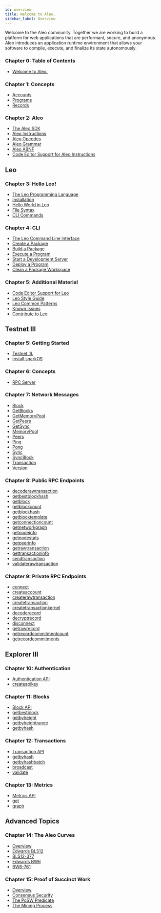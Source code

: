 ```yaml
---
id: overview
title: Welcome to Aleo.
sidebar_label: Overview
---
```


<!----------------------------------------------------------------------------->
<!-------------------- THIS MARKDOWN FILE IS AUTOGENERATED -------------------->
<!----------------------------------------------------------------------------->

Welcome to the Aleo community. Together we are working to build a platform for web applications that are
performant, secure, and anonymous. Aleo introduces an application runtime environment that allows your software
to compile, execute, and finalize its state autonomously.

<!-- markdown-link-check-disable -->
### Chapter 0: Table of Contents

- [Welcome to Aleo.](./00_overview.md)


### Chapter 1: Concepts

- [Accounts](./concepts/00_accounts.md)
- [Programs](./concepts/01_programs.md)
- [Records](./concepts/02_records.md)

[//]: # (- [Transactions]&#40;./concepts/03_transactions.md&#41;)

[//]: # (- [Blocks]&#40;./concepts/04_blocks.md&#41;)

[//]: # (- [Consensus]&#40;./concepts/05_consensus.md&#41;)

[//]: # (- [Glossary]&#40;./concepts/06_glossary.md&#41;)

### Chapter 2: Aleo
- [The Aleo SDK](./aleo/00_overview.md)
- [Aleo Instructions](./aleo/01_tour.md)
- [Aleo Opcodes](./aleo/03_opcodes.md)
- [Aleo Grammar](./aleo/04_grammar.md)
- [Aleo ABNF](./aleo/05_abnf.md)
- [Code Editor Support for Aleo Instructions](./aleo/06_tooling.md)

## Leo


### Chapter 3: Hello Leo!
- [The Leo Programming Language](./leo/getting_started/00_overview.md)
- [Installation](./leo/getting_started/01_installation.md)
- [Hello World in Leo](./leo/getting_started/02_hello_world.md)
- [File Syntax](./leo/getting_started/03_syntax.md)
- [CLI Commands](./leo/getting_started/04_cli.md)


[//]: # ()
[//]: # (### Chapter 4: Language)

[//]: # (- [A Flying Tour of Leo]&#40;./leo/language/00_flying_tour.md&#41;)

[//]: # (- [Layout of a Leo Program]&#40;./leo/language/01_layout.md&#41;)

[//]: # (- [Defining Variables]&#40;./leo/language/02_variables.md&#41;)

[//]: # (- [Data Types and Values]&#40;./leo/language/03_types.md&#41;)

[//]: # (- [Arrays]&#40;./leo/language/04_arrays_and_tuples.md&#41;)

[//]: # (- [Operators]&#40;./leo/language/05_operators.md&#41;)

[//]: # (- [Statements]&#40;./leo/language/06_statements.md&#41;)

[//]: # (- [Functions]&#40;./leo/language/07_functions.md&#41;)

[//]: # (- [Leo Inputs]&#40;./leo/language/08_inputs.md&#41;)

[//]: # (- [Circuits]&#40;./leo/language/09_circuits.md&#41;)

[//]: # (- [Imports]&#40;./leo/language/10_imports.md&#41;)

[//]: # (- [Console Functions]&#40;./leo/language/11_console.md&#41;)

[//]: # (- [Writing Tests]&#40;./leo/language/12_tests.md&#41;)

[//]: # (- [Lexical Structure]&#40;./leo/language/13_lexical.md&#41;)

[//]: # ()

### Chapter 4: CLI

- [The Leo Command Line Interface](./leo/cli/00_overview.md)
- [Create a Package](./leo/cli/01_new.md)
- [Build a Package](./leo/cli/02_build.md)
- [Execute a Program](./leo/cli/03_run.md)
- [Start a Development Server](./leo/cli/04_node.md)
- [Deploy a Program](./leo/cli/05_deploy.md)
- [Clean a Package Workspace](./leo/cli/06_clean.md)

### Chapter 5: Additional Material

- [Code Editor Support for Leo](./leo/additional_material/00_tooling.md)
- [Leo Style Guide](./leo/additional_material/01_style.md)
- [Leo Common Patterns](./leo/additional_material/02_common.md)
- [Known Issues](./leo/additional_material/03_bugs.md)
- [Contribute to Leo](./leo/additional_material/04_contributing.md)

## Testnet III

### Chapter 5: Getting Started

- [Testnet III.](./testnet/getting_started/00_overview.md)
- [Install snarkOS](./testnet/getting_started/01_installation.md)


### Chapter 6: Concepts

- [RPC Server](./testnet/concepts/00_rpc_server.md)


### Chapter 7: Network Messages

- [Block](./testnet/network_messages/00_block.md)
- [GetBlocks](./testnet/network_messages/01_get_blocks.md)
- [GetMemoryPool](./testnet/network_messages/02_get_memory_pool.md)
- [GetPeers](./testnet/network_messages/03_get_peers.md)
- [GetSync](./testnet/network_messages/04_get_sync.md)
- [MemoryPool](./testnet/network_messages/05_memory_pool.md)
- [Peers](./testnet/network_messages/06_peers.md)
- [Ping](./testnet/network_messages/07_ping.md)
- [Pong](./testnet/network_messages/08_pong.md)
- [Sync](./testnet/network_messages/09_sync.md)
- [SyncBlock](./testnet/network_messages/10_sync_block.md)
- [Transaction](./testnet/network_messages/11_transaction.md)
- [Version](./testnet/network_messages/12_version.md)


### Chapter 8: Public RPC Endpoints

- [decoderawtransaction](./testnet/public_endpoints/00_decoderawtransaction.md)
- [getbestblockhash](./testnet/public_endpoints/01_getbestblockhash.md)
- [getblock](./testnet/public_endpoints/02_getblock.md)
- [getblockcount](./testnet/public_endpoints/03_getblockcount.md)
- [getblockhash](./testnet/public_endpoints/04_getblockhash.md)
- [getblocktemplate](./testnet/public_endpoints/05_getblocktemplate.md)
- [getconnectioncount](./testnet/public_endpoints/06_getconnectioncount.md)
- [getnetworkgraph](./testnet/public_endpoints/07_getnetworkgraph.md)
- [getnodeinfo](./testnet/public_endpoints/08_getnodeinfo.md)
- [getnodestats](./testnet/public_endpoints/09_getnodestats.md)
- [getpeerinfo](./testnet/public_endpoints/10_getpeerinfo.md)
- [getrawtransaction](./testnet/public_endpoints/11_getrawtransaction.md)
- [gettransactioninfo](./testnet/public_endpoints/12_gettransactioninfo.md)
- [sendtransaction](./testnet/public_endpoints/13_sendtransaction.md)
- [validaterawtransaction](./testnet/public_endpoints/14_validaterawtransaction.md)


### Chapter 9: Private RPC Endpoints

- [connect](./testnet/private_endpoints/00_connect.md)
- [createaccount](./testnet/private_endpoints/01_createaccount.md)
- [createrawtransaction](./testnet/private_endpoints/02_createrawtransaction.md)
- [createtransaction](./testnet/private_endpoints/03_createtransaction.md)
- [createtransactionkernel](./testnet/private_endpoints/04_createtransactionkernel.md)
- [decoderecord](./testnet/private_endpoints/05_decoderecord.md)
- [decryptrecord](./testnet/private_endpoints/06_decryptrecord.md)
- [disconnect](./testnet/private_endpoints/07_disconnect.md)
- [getrawrecord](./testnet/private_endpoints/08_getrawrecord.md)
- [getrecordcommitmentcount](./testnet/private_endpoints/09_getrecordcommitmentcount.md)
- [getrecordcommitments](./testnet/private_endpoints/10_getrecordcommitments.md)


## Explorer III

### Chapter 10: Authentication

- [Authentication API](./explorer/authentication/00_authentication_api.md)
- [createapikey](./explorer/authentication/01_createapikey.md)


### Chapter 11: Blocks

- [Block API](./explorer/blocks/00_block_api.md)
- [getbestblock](./explorer/blocks/01_getbestblock.md)
- [getbyheight](./explorer/blocks/02_getbyheight.md)
- [getbyheightrange](./explorer/blocks/03_getbyheightrange.md)
- [getbyhash](./explorer/blocks/04_getbyhash.md)


### Chapter 12: Transactions

- [Transaction API](./explorer/transactions/00_transaction_api.md)
- [getbyhash](./explorer/transactions/01_getbyhash.md)
- [getbyhashbatch](./explorer/transactions/02_getbyhashbatch.md)
- [broadcast](./explorer/transactions/03_broadcast.md)
- [validate](./explorer/transactions/04_validate.md)


### Chapter 13: Metrics

- [Metrics API](./explorer/metrics/00_metrics_api.md)
- [get](./explorer/metrics/01_get.md)
- [graph](./explorer/metrics/02_graph.md)


## Advanced Topics

### Chapter 14: The Aleo Curves

- [Overview](./advanced/the_aleo_curves/00_overview.md)
- [Edwards BLS12](./advanced/the_aleo_curves/01_edwards_bls12.md)
- [BLS12-377](./advanced/the_aleo_curves/02_bls12-377.md)
- [Edwards BW6](./advanced/the_aleo_curves/03_edwards_bw6.md)
- [BW6-761](./advanced/the_aleo_curves/04_bw6-761.md)


### Chapter 15: Proof of Succinct Work

- [Overview](./advanced/posw/00_overview.md)
- [Consensus Security](./advanced/posw/01_consensus_security.md)
- [The PoSW Predicate](./advanced/posw/02_posw_predicate.md)
- [The Mining Process](./advanced/posw/03_mining.md)


<!-- markdown-link-check-enable -->